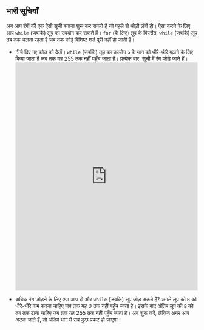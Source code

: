 ## भारी सूचियाँ

अब आप रंगों की एक ऐसी सूची बनाना शुरू कर सकते हैं जो पहले से थोड़ी लंबी हो। ऐसा करने के लिए आप `while` (जबकि) लूप का उपयोग कर सकते हैं। `for` (के लिए) लूप के विपरीत, `while` (जबकि) लूप तब तक चलता रहता है जब तक कोई विशिष्ट शर्त पूरी नहीं हो जाती है।

- नीचे दिए गए कोड को देखें। `while` (जबकि) लूप का उपयोग `G` के मान को धीरे-धीरे बढ़ाने के लिए किया जाता है जब तक यह 255 तक नहीं पहुँच जाता है। प्रत्येक बार, सूची में रंग जोड़े जाते हैं। <iframe src="https://trinket.io/embed/python/cfb2a665a8" width="100%" height="600" frameborder="0" marginwidth="0" marginheight="0" allowfullscreen></iframe> 

- अधिक रंग जोड़ने के लिए क्या आप दो और `while` (जबकि) लूप जोड़ सकते हैं? अगले लूप को `R` को धीरे-धीरे कम करना चाहिए जब तक यह 0 तक नहीं पहुँच जाता है। इसके बाद अंतिम लूप को `B` को तब तक ढ़ाना चाहिए जब तक यह 255 तक नहीं पहुँच जाता है। अब शुरू करें, लेकिन अगर आप अटक जाते हैं, तो अंतिम भाग में सब कुछ प्रकट हो जाएगा।